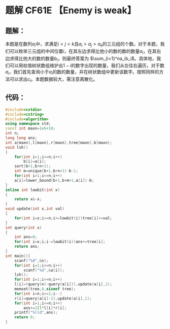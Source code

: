 # 题解 CF61E 【Enemy is weak】

## 题解：

本题是在数列$a_i$中，求满足$i<j<k$且$a_i>a_j>a_k$的三元组的个数。对于本题，我们可以枚举三元组的中间位置$i$，在其左边求得比他小的数的数的数量$a_i$，在其右边求得比他大的数的数量$b_i$，则最终答案为 $\sum_{i=1}^na_ib_i$。具体地，我们可以用权值树状数组维护出$1-i$的数字出现的数量，我们从左往右遍历，对于数$a_i$，我们首先查询小于$a_i$的数的数量，并在树状数组中更新该数字。按照同样的方法可以求出$c_i$。本题数据较大，需注意离散化。

## 代码：
```cpp
#include<cstdio>
#include<cstring>
#include<algorithm>
using namespace std;
const int maxn=1e6+10;
int n;
long long ans;
int a[maxn],l[maxn],r[maxn],tree[maxn],b[maxn];
void lsh()
{
	for(int i=1;i<=n;i++)
		b[i]=a[i];
	sort(b+1,b+n+1);
	int m=unique(b+1,b+n+1)-b-1;
	for(int i=1;i<=n;i++)
	a[i]=lower_bound(b+1,b+m+1,a[i])-b;
}
inline int lowbit(int x)
{
	return x&-x;
}
void update(int x,int val)
{
	for(int i=x;i<=n;i+=lowbit(i))tree[i]+=val;
}
int query(int x)
{
	int ans=0;
	for(int i=x;i;i-=lowbit(i))ans+=tree[i];
	return ans;
}
int main(){
	scanf("%d",&n);
	for(int i=1;i<=n;i++)
		scanf("%d",&a[i]);
	lsh();
	for(int i=1;i<=n;i++)
	l[i]=(query(n)-query(a[i])),update(a[i],1);
	memset(tree,0,sizeof tree);
	for(int i=n;i>=1;i--)
	r[i]=query(a[i]-1),update(a[i],1);
	for(int i=1;i<=n;i++)
		ans+=1ll*l[i]*r[i];
	printf("%lld",ans);
	return 0;
}
```

